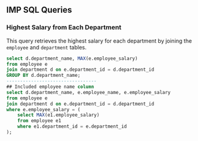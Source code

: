 ## IMP SQL Queries

### Highest Salary from Each Department  
This query retrieves the highest salary for each department by joining the `employee` and `department` tables.

```sql
select d.department_name, MAX(e.employee_salary)
from employee e
join department d on e.department_id = d.department_id
GROUP BY d.department_name;
---------------------------------
## Included employee name column
select d.department_name, e.employee_name, e.employee_salary
from employee e
join department d on e.department_id = d.department_id
where e.employee_salary = (
    select MAX(e1.employee_salary)
    from employee e1
    where e1.department_id = e.department_id
);
